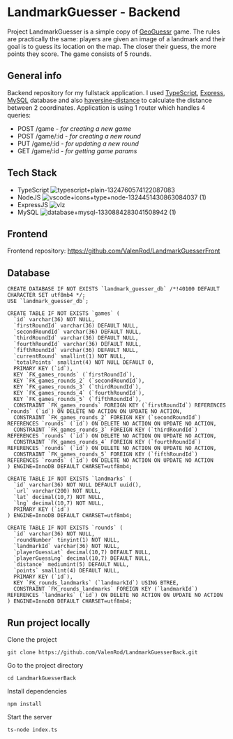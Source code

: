 # LandmarkGuesser - Backend
Project LandmarkGuesser is a simple copy of [GeoGuessr](https://www.geoguessr.com/) game. The rules are practically the same: players are given an image of a landmark and their goal is to guess its location on the map. The closer their guess, the more points they score. The game consists of 5 rounds.

## General info
Backend repository for my fullstack application. I used [TypeScript](https://www.npmjs.com/package/typescript), [Express](https://expressjs.com/), [MySQL](https://www.mysql.com/) database and also [haversine-distance](https://www.npmjs.com/package/haversine-distance) to calculate the distance between 2 coordinates. Application is using 1 router which handles 4 queries:
 - POST /game - *for creating a new game*
 - POST /game/:id - *for creating a new round*
 - PUT /game/:id - *for updating a new round* 
 - GET /game/:id - *for getting game params*

## Tech Stack
 - TypeScript ![typescript+plain-1324760574122087083](https://user-images.githubusercontent.com/106924762/230974597-96a4e1ea-a06e-43f8-85df-c12ba25fbd74.png)
 - NodeJS ![vscode+icons+type+node-1324451430863084037 (1)](https://user-images.githubusercontent.com/106924762/231144964-c4e394f0-3542-4b31-b59d-7dec903b7bd6.png)
 - ExpressJS ![vlz](https://user-images.githubusercontent.com/106924762/231144314-1d210428-6be6-4915-8bc7-699ab654a5a2.png)
 - MySQL ![database+mysql-1330884283041508942 (1)](https://user-images.githubusercontent.com/106924762/231145567-71cce129-8fe0-45e5-9d9e-aaeacafeb8f1.png)

## Frontend
Frontend repository: https://github.com/ValenRod/LandmarkGuesserFront
    
## Database

    CREATE DATABASE IF NOT EXISTS `landmark_guesser_db` /*!40100 DEFAULT CHARACTER SET utf8mb4 */;
    USE `landmark_guesser_db`;

    CREATE TABLE IF NOT EXISTS `games` (
      `id` varchar(36) NOT NULL,
      `firstRoundId` varchar(36) DEFAULT NULL,
      `secondRoundId` varchar(36) DEFAULT NULL,
      `thirdRoundId` varchar(36) DEFAULT NULL,
      `fourthRoundId` varchar(36) DEFAULT NULL,
      `fifthRoundId` varchar(36) DEFAULT NULL,
      `currentRound` smallint(1) NOT NULL,
      `totalPoints` smallint(4) NOT NULL DEFAULT 0,
      PRIMARY KEY (`id`),
      KEY `FK_games_rounds` (`firstRoundId`),
      KEY `FK_games_rounds_2` (`secondRoundId`),
      KEY `FK_games_rounds_3` (`thirdRoundId`),
      KEY `FK_games_rounds_4` (`fourthRoundId`),
      KEY `FK_games_rounds_5` (`fifthRoundId`),
      CONSTRAINT `FK_games_rounds` FOREIGN KEY (`firstRoundId`) REFERENCES `rounds` (`id`) ON DELETE NO ACTION ON UPDATE NO ACTION,
      CONSTRAINT `FK_games_rounds_2` FOREIGN KEY (`secondRoundId`) REFERENCES `rounds` (`id`) ON DELETE NO ACTION ON UPDATE NO ACTION,
      CONSTRAINT `FK_games_rounds_3` FOREIGN KEY (`thirdRoundId`) REFERENCES `rounds` (`id`) ON DELETE NO ACTION ON UPDATE NO ACTION,
      CONSTRAINT `FK_games_rounds_4` FOREIGN KEY (`fourthRoundId`) REFERENCES `rounds` (`id`) ON DELETE NO ACTION ON UPDATE NO ACTION,
      CONSTRAINT `FK_games_rounds_5` FOREIGN KEY (`fifthRoundId`) REFERENCES `rounds` (`id`) ON DELETE NO ACTION ON UPDATE NO ACTION
    ) ENGINE=InnoDB DEFAULT CHARSET=utf8mb4;

    CREATE TABLE IF NOT EXISTS `landmarks` (
      `id` varchar(36) NOT NULL DEFAULT uuid(),
      `url` varchar(200) NOT NULL,
      `lat` decimal(10,7) NOT NULL,
      `lng` decimal(10,7) NOT NULL,
      PRIMARY KEY (`id`)
    ) ENGINE=InnoDB DEFAULT CHARSET=utf8mb4;

    CREATE TABLE IF NOT EXISTS `rounds` (
      `id` varchar(36) NOT NULL,
      `roundNumber` tinyint(1) NOT NULL,
      `landmarkId` varchar(36) NOT NULL,
      `playerGuessLat` decimal(10,7) DEFAULT NULL,
      `playerGuessLng` decimal(10,7) DEFAULT NULL,
      `distance` mediumint(5) DEFAULT NULL,
      `points` smallint(4) DEFAULT NULL,
      PRIMARY KEY (`id`),
      KEY `FK_rounds_landmarks` (`landmarkId`) USING BTREE,
      CONSTRAINT `FK_rounds_landmarks` FOREIGN KEY (`landmarkId`) REFERENCES `landmarks` (`id`) ON DELETE NO ACTION ON UPDATE NO ACTION
    ) ENGINE=InnoDB DEFAULT CHARSET=utf8mb4;

## Run project locally
Clone the project

    git clone https://github.com/ValenRod/LandmarkGuesserBack.git
    
Go to the project directory

    cd LandmarkGuesserBack

Install dependencies

    npm install

Start the server

    ts-node index.ts


